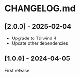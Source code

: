 # CHANGELOG.md

## [2.0.0] - 2025-02-04

- Upgrade to Tailwind 4
- Update other dependencies

## [1.0.0] - 2024-04-05

First release
